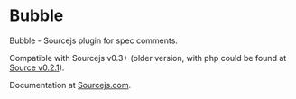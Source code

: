 Bubble
===============

Bubble - Sourcejs plugin for spec comments.

Compatible with Sourcejs v0.3+ (older version, with php could be found at [Source v0.2.1](https://github.com/sourcejs/Source/tree/v0.2.1)).

Documentation at [Sourcejs.com](http://sourcejs.com/docs/plugins/bubbles/index.html).
